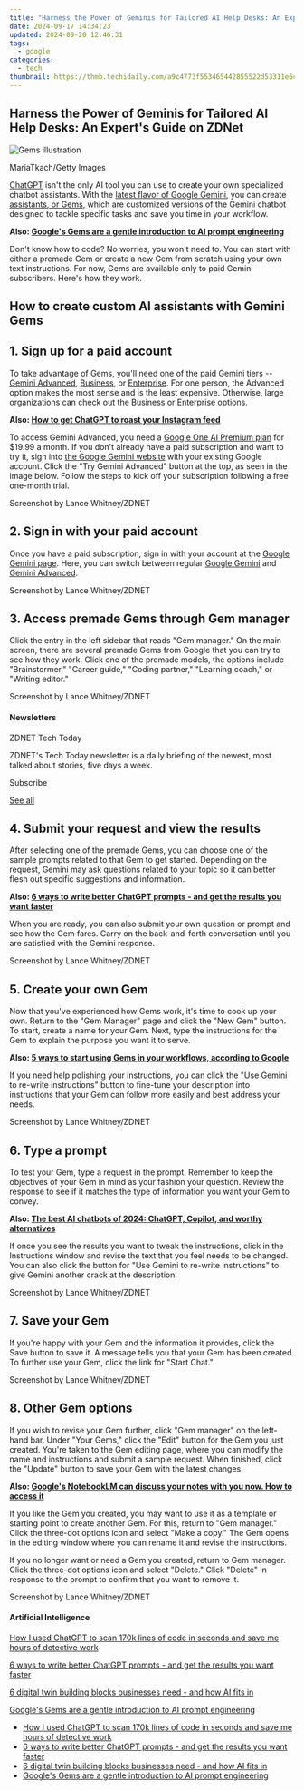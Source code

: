```yaml
---
title: "Harness the Power of Geminis for Tailored AI Help Desks: An Expert's Guide on ZDNet"
date: 2024-09-17 14:34:23
updated: 2024-09-20 12:46:31
tags:
  - google
categories:
  - tech
thumbnail: https://thmb.techidaily.com/a9c4773f553465442855522d53311e6c839ae2e2683158738f923e4b38285f41.jpg
---
```


## Harness the Power of Geminis for Tailored AI Help Desks: An Expert's Guide on ZDNet

![Gems illustration](https://www.zdnet.com/a/img/resize/48c5e55f980cf2239b1597eb427b115ce70b75fe/2024/09/11/98a11cd6-e0f7-43f6-8a09-d0616999148d/gettyimages-524745237.jpg?auto=webp&precrop=1732,974,x0,y2&width=1280)

MariaTkach/Getty Images

[ChatGPT](https://www.zdnet.com/article/what-is-chatgpt-the-worlds-most-popular-ai-chatbot-explained/) isn't the only AI tool you can use to create your own specialized chatbot assistants. With the [latest flavor of Google Gemini](https://www.zdnet.com/article/googles-gemini-just-got-two-popular-chatgpt-plus-features-and-one-is-free-to-use/#link={), you can create [assistants, or Gems](https://www.zdnet.com/article/googles-gems-are-a-gentle-introduction-to-ai-prompt-engineering/#link={), which are customized versions of the Gemini chatbot designed to tackle specific tasks and save you time in your workflow.

**Also: [Google's Gems are a gentle introduction to AI prompt engineering](https://www.zdnet.com/article/googles-gems-are-a-gentle-introduction-to-ai-prompt-engineering/)**

Don't know how to code? No worries, you won't need to. You can start with either a premade Gem or create a new Gem from scratch using your own text instructions. For now, Gems are available only to paid Gemini subscribers. Here's how they work.

## How to create custom AI assistants with Gemini Gems

## 1\. Sign up for a paid account

To take advantage of Gems, you'll need one of the paid Gemini tiers -- [Gemini Advanced](https://gemini.google/advanced/), [Business](https://workspace.google.com/solutions/ai/), or [Enterprise](https://workspace.google.com/solutions/ai/). For one person, the Advanced option makes the most sense and is the least expensive. Otherwise, large organizations can check out the Business or Enterprise options.

**Also: [How to get ChatGPT to roast your Instagram feed](https://www.zdnet.com/article/how-to-make-chatgpt-roast-your-instagram-feed/)**

To access Gemini Advanced, you need a [Google One AI Premium plan](https://one.google.com/about/ai-premium/) for $19.99 a month. If you don't already have a paid subscription and want to try it, sign into [the Google Gemini website](https://gemini.google.com/app) with your existing Google account. Click the "Try Gemini Advanced" button at the top, as seen in the image below. Follow the steps to kick off your subscription following a free one-month trial.

Screenshot by Lance Whitney/ZDNET

## 2\. Sign in with your paid account

Once you have a paid subscription, sign in with your account at the [Google Gemini page](https://gemini.google.com/?utm%5Fsource=google&utm%5Fmedium=cpc&utm%5Fcampaign=2024enUS%5Fgemfeb&gad%5Fsource=1&gclid=CjwKCAjw%5F4S3BhAAEiwA%5F64YhvfuFfVDerLlJJ2NFgi10jLLsZgbcLI7rprffKrmohrMlqKiHMzzlxoCcW4QAvD%5FBwE). Here, you can switch between regular [Google Gemini](https://www.zdnet.com/article/how-to-use-gemini-formerly-google-bard-everything-you-should-know/) and [Gemini Advanced](https://www.zdnet.com/article/3-ways-gemini-advanced-beats-other-ai-assistants-according-to-google/).

Screenshot by Lance Whitney/ZDNET

## 3\. Access premade Gems through Gem manager

Click the entry in the left sidebar that reads "Gem manager." On the main screen, there are several premade Gems from Google that you can try to see how they work. Click one of the premade models, the options include "Brainstormer," "Career guide," "Coding partner," "Learning coach," or "Writing editor."

Screenshot by Lance Whitney/ZDNET

#### Newsletters

ZDNET Tech Today

ZDNET's Tech Today newsletter is a daily briefing of the newest, most talked about stories, five days a week.

 Subscribe

[See all](https://www.zdnet.com/newsletters/)

## 4\. Submit your request and view the results

After selecting one of the premade Gems, you can choose one of the sample prompts related to that Gem to get started. Depending on the request, Gemini may ask questions related to your topic so it can better flesh out specific suggestions and information. 

**Also: [6 ways to write better ChatGPT prompts - and get the results you want faster](https://www.zdnet.com/article/6-ways-to-write-better-chatgpt-prompts-and-get-the-results-you-want-faster/)**

When you are ready, you can also submit your own question or prompt and see how the Gem fares. Carry on the back-and-forth conversation until you are satisfied with the Gemini response. 

Screenshot by Lance Whitney/ZDNET

## 5\. Create your own Gem

Now that you've experienced how Gems work, it's time to cook up your own. Return to the "Gem Manager" page and click the "New Gem" button. To start, create a name for your Gem. Next, type the instructions for the Gem to explain the purpose you want it to serve.

**Also: [5 ways to start using Gems in your workflows, according to Google](https://www.zdnet.com/article/5-ways-to-start-using-gems-in-your-workflows-according-to-google/)**

If you need help polishing your instructions, you can click the "Use Gemini to re-write instructions" button to fine-tune your description into instructions that your Gem can follow more easily and best address your needs.

Screenshot by Lance Whitney/ZDNET

## 6\. Type a prompt

To test your Gem, type a request in the prompt. Remember to keep the objectives of your Gem in mind as your fashion your question. Review the response to see if it matches the type of information you want your Gem to convey.

**Also: [The best AI chatbots of 2024: ChatGPT, Copilot, and worthy alternatives](https://www.zdnet.com/article/best-ai-chatbot/)**

If once you see the results you want to tweak the instructions, click in the Instructions window and revise the text that you feel needs to be changed. You can also click the button for "Use Gemini to re-write instructions" to give Gemini another crack at the description.

Screenshot by Lance Whitney/ZDNET

## 7\. Save your Gem

If you're happy with your Gem and the information it provides, click the Save button to save it. A message tells you that your Gem has been created. To further use your Gem, click the link for "Start Chat."

Screenshot by Lance Whitney/ZDNET

## 8\. Other Gem options

If you wish to revise your Gem further, click "Gem manager" on the left-hand bar. Under "Your Gems," click the "Edit" button for the Gem you just created. You're taken to the Gem editing page, where you can modify the name and instructions and submit a sample request. When finished, click the "Update" button to save your Gem with the latest changes.

**Also: [Google's NotebookLM can discuss your notes with you now. How to access it](https://www.zdnet.com/article/googles-notebooklm-can-discuss-your-notes-with-you-now-how-to-access-it-and-why-you-should/)**

If you like the Gem you created, you may want to use it as a template or starting point to create another Gem. For this, return to "Gem manager." Click the three-dot options icon and select "Make a copy." The Gem opens in the editing window where you can rename it and revise the instructions.

If you no longer want or need a Gem you created, return to Gem manager. Click the three-dot options icon and select "Delete." Click "Delete" in response to the prompt to confirm that you want to remove it.

Screenshot by Lance Whitney/ZDNET

#### Artificial Intelligence

[How I used ChatGPT to scan 170k lines of code in seconds and save me hours of detective work](https://www.zdnet.com/article/how-chatgpt-scanned-170k-lines-of-code-in-seconds-and-saved-me-hours-of-work/ "How I used ChatGPT to scan 170k lines of code in seconds and save me hours of detective work")

[6 ways to write better ChatGPT prompts - and get the results you want faster](https://www.zdnet.com/article/6-ways-to-write-better-chatgpt-prompts-and-get-the-results-you-want-faster/ "6 ways to write better ChatGPT prompts - and get the results you want faster")

[6 digital twin building blocks businesses need - and how AI fits in](https://www.zdnet.com/article/6-digital-twin-building-blocks-businesses-need-and-how-ai-fits-in/ "6 digital twin building blocks businesses need - and how AI fits in")

[Google's Gems are a gentle introduction to AI prompt engineering](https://www.zdnet.com/article/googles-gems-are-a-gentle-introduction-to-ai-prompt-engineering/ "Google's Gems are a gentle introduction to AI prompt engineering")

* [How I used ChatGPT to scan 170k lines of code in seconds and save me hours of detective work](https://www.zdnet.com/article/how-chatgpt-scanned-170k-lines-of-code-in-seconds-and-saved-me-hours-of-work/ "How I used ChatGPT to scan 170k lines of code in seconds and save me hours of detective work")
* [6 ways to write better ChatGPT prompts - and get the results you want faster](https://www.zdnet.com/article/6-ways-to-write-better-chatgpt-prompts-and-get-the-results-you-want-faster/ "6 ways to write better ChatGPT prompts - and get the results you want faster")
* [6 digital twin building blocks businesses need - and how AI fits in](https://www.zdnet.com/article/6-digital-twin-building-blocks-businesses-need-and-how-ai-fits-in/ "6 digital twin building blocks businesses need - and how AI fits in")
* [Google's Gems are a gentle introduction to AI prompt engineering](https://www.zdnet.com/article/googles-gems-are-a-gentle-introduction-to-ai-prompt-engineering/ "Google's Gems are a gentle introduction to AI prompt engineering")

<ins class="adsbygoogle"
     style="display:block"
     data-ad-format="autorelaxed"
     data-ad-client="ca-pub-7571918770474297"
     data-ad-slot="1223367746"></ins>



<ins class="adsbygoogle"
     style="display:block"
     data-ad-client="ca-pub-7571918770474297"
     data-ad-slot="8358498916"
     data-ad-format="auto"
     data-full-width-responsive="true"></ins>

